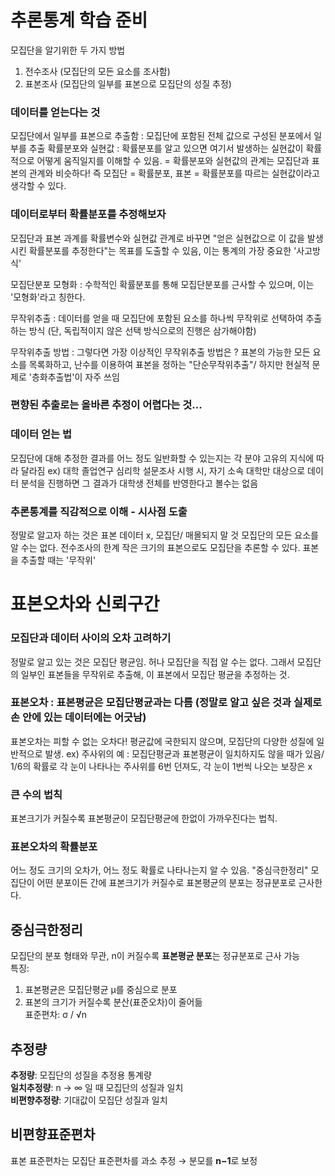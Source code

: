 # 추론통계 학습 준비

모집단을 알기위한 두 가지 방법
1. 전수조사 (모집단의 모든 요소를 조사함)
2. 표본조사 (모집단의 일부를 표본으로 모집단의 성질 추정)

### 데이터를 얻는다는 것

모집단에서 일부를 표본으로 추출함 : 모집단에 포함된 전체 값으로 구성된 분포에서 일부를 추출
확률분포와 실현값 : 확률분포를 알고 있으면 여기서 발생하는 실현값이 확률적으로 어떻게 움직일지를 이해할 수 있음. = 확률분포와 실현값의 관계는 모집단과 표본의 관계와 비슷하다!
즉 모집단 = 확률분포, 표본 = 확률분포를 따르는 실현값이라고 생각할 수 있다.

### 데이터로부터 확률분포를 추정해보자

모집단과 표본 과계를 확률변수와 실현값 관계로 바꾸면 "얻은 실현값으로 이 값을 발생시킨 확률분포를 추정한다"는 목표를 도출할 수 있음, 이는 통계의 가장 중요한 '사고방식'

모집단분포 모형화  : 수학적인 확률분포를 통해 모집단분포를 근사할 수 있으며, 이는 '모형화'라고 칭한다. 

무작위추출 : 데이터를 얻을 때 모집단에 포함된 요소를 하나씩 무작위로 선택하여 추출하는 방식 (단, 독립적이지 않은 선택 방식으로의 진행은 삼가해야함)

무작위추출 방법 : 그렇다면 가장 이상적인 무작위추출 방법은 ? 표본의 가능한 모든 요소를 목록화하고, 난수를 이용하여 표본을 정하는 "단순무작위추출"/ 하지만 현실적 문제로 '층화추출법'이 자주 쓰임

### 편향된 추출로는 올바른 추정이 어렵다는 것...

### 데이터 얻는 법

모집단에 대해 추정한 결과를 어느 정도 일반화할 수 있는지는 각 분야 고유의 지식에 따라 달라짐 ex) 대학 졸업연구 심리학 설문조사 시행 시, 자기 소속 대학만 대상으로 데이터 분석을 진행하면 그 결과가 대학생 전체를 반영한다고 볼수는 없음

### 추론통계를 직감적으로 이해 - 시사점 도출

정말로 알고자 하는 것은 표본 데이터 x, 모집단/ 매몰되지 말 것
모집단의 모든 요소를 알 수는 없다. 전수조사의 한계
작은 크기의 표본으로도 모집단을 추론할 수 있다.
표본을 추출할 때는 '무작위'

# 표본오차와 신뢰구간

### 모집단과 데이터 사이의 오차 고려하기

정말로 알고 있는 것은 모집단 평균임. 허나 모집단을 직접 알 수는 없다. 그래서 모집단의 일부인 표본들을 무작위로 추출해, 이 표본에서 모집단 평균을 추정하는 것.

### 표본오차 : 표본평균은 모집단평균과는 다름 (정말로 알고 싶은 것과 실제로 손 안에 있는 데이터에는 어긋남)

표본오차는 피할 수 없는 오차다! 평균값에 국한되지 않으며, 모집단의 다양한 성질에 일반적으로 발생.
ex) 주사위의 예 : 모집단평균과 표본평균이 일치하지도 않을 때가 있음/ 1/6의 확률로 각 눈이 나타나는 주사위를 6번 던져도, 각 눈이 1번씩 나오는 보장은 x

### 큰 수의 법칙
표본크기가 커질수록 표본평균이 모집단평균에 한없이 가까우진다는 법칙. 

### 표본오차의 확률분포
어느 정도 크기의 오차가, 어느 정도 확률로 나타나는지 알 수 있음. 
"중심극한정리" 모집단이 어떤 분포이든 간에 표본크기가 커질수로 표본평균의 분포는 정규분포로 근사한다.

## 중심극한정리

모집단의 분포 형태와 무관, n이 커질수록 **표본평균 분포**는 정규분포로 근사 가능  
특징:
1. 표본평균은 모집단평균 μ를 중심으로 분포  
2. 표본의 크기가 커질수록 분산(표준오차)이 줄어듦  
표준편차: σ / √n  

## 추정량

**추정량**: 모집단의 성질을 추정용 통계량  
**일치추정량**: n → ∞ 일 때 모집단의 성질과 일치  
**비편향추정량**: 기대값이 모집단 성질과 일치  


## 비편향표준편차

표본 표준편차는 모집단 표준편차를 과소 추정 → 분모를 **n−1**로 보정  

